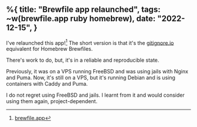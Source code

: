 %{
    title: "Brewfile app relaunched",
    tags: ~w(brewfile.app ruby homebrew),
    date: "2022-12-15",
}
---
I've relaunched this app![^1] The short version is that it's the [gitignore.io](https://gitignore.io) equivalent for Homebrew Brewfiles.

There's work to do, but, it's in a reliable and reproducible state.

Previously, it was on a VPS running FreeBSD and was using jails with Nginx and Puma. Now, it's still on a VPS, but it's running Debian and is using containers with Caddy and Puma.

I do not regret using FreeBSD and jails. I learnt from it and would consider using them again, project-dependent.

[^1]: [brewfile.app](https://brewfile.app)
